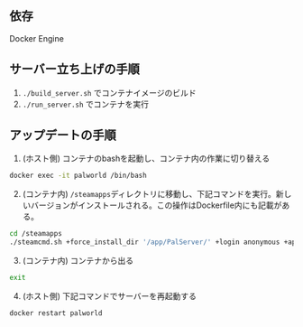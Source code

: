 ## 依存

Docker Engine

## サーバー立ち上げの手順

1. `./build_server.sh` でコンテナイメージのビルド
2. `./run_server.sh` でコンテナを実行

## アップデートの手順

1. (ホスト側) コンテナのbashを起動し、コンテナ内の作業に切り替える

```sh
docker exec -it palworld /bin/bash
```

2. (コンテナ内) `/steamapps`ディレクトリに移動し、下記コマンドを実行。新しいバージョンがインストールされる。この操作はDockerfile内にも記載がある。

```sh
cd /steamapps
./steamcmd.sh +force_install_dir '/app/PalServer/' +login anonymous +app_update 2394010 validate +quit
```

3. (コンテナ内) コンテナから出る

```sh
exit
```

4. (ホスト側) 下記コマンドでサーバーを再起動する

```sh
docker restart palworld
```
